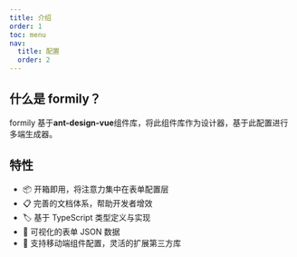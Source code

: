 ```yaml
---
title: 介绍
order: 1
toc: menu
nav:
  title: 配置
  order: 2
---
```


## 什么是 formily？

formily 基于**ant-design-vue**组件库，将此组件库作为设计器，基于此配置进行多端生成器。

## 特性

- 📦 开箱即用，将注意力集中在表单配置层
- 📋 完善的文档体系，帮助开发者增效
- 🏷 基于 TypeScript 类型定义与实现
- 🎨 可视化的表单 JSON 数据
- 📱 支持移动端组件配置，灵活的扩展第三方库
